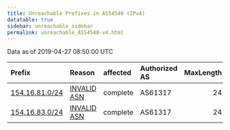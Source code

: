 ```yaml
---
title: Unreachable Prefixes in AS54540 (IPv4)
datatable: true
sidebar: unreachable_sidebar
permalink: unreachable_AS54540-v4.html
---
```


Data as of 2019-04-27 08:50:00 UTC


<div class="datatable-begin"></div>

| Prefix                                                 | Reason                                                                                                | affected   | Authorized AS   |   MaxLength | Anchor                                           |   unreachable /24s |
|:-------------------------------------------------------|:------------------------------------------------------------------------------------------------------|:-----------|:----------------|------------:|:-------------------------------------------------|-------------------:|
| [154.16.81.0/24](https://stat.ripe.net/154.16.81.0/24) | [INVALID ASN](https://rpki-validator.ripe.net/announcement-preview?asn=AS54540&prefix=154.16.81.0/24) | complete   | AS61317         |          24 | [AfriNIC](unreachable_AfriNIC_RPKI_Root-v4.html) |                  1 |
| [154.16.83.0/24](https://stat.ripe.net/154.16.83.0/24) | [INVALID ASN](https://rpki-validator.ripe.net/announcement-preview?asn=AS54540&prefix=154.16.83.0/24) | complete   | AS61317         |          24 | [AfriNIC](unreachable_AfriNIC_RPKI_Root-v4.html) |                  1 |

<div class="datatable-end"></div>